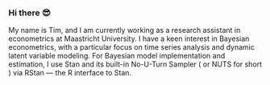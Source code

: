 ### Hi there :sunglasses:
My name is Tim, and I am currently working as a research assistant in econometrics at Maastricht University. I have a keen interest in Bayesian econometrics, with a particular focus on time series analysis and dynamic latent variable modeling. For Bayesian model implementation and estimation, I use Stan and its built-in No-U-Turn Sampler ( or NUTS for short ) via RStan — the R interface to Stan.


